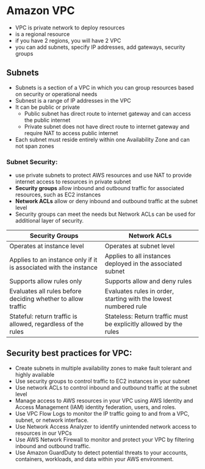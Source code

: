# Amazon VPC

- VPC is private network to deploy resources
- is a regional resource
- if you have 2 regions, you will have 2 VPC
- you can add subnets, specify IP addresses, add gateways, security groups

## Subnets
- Subnets is a section of a VPC in which you can group resources based on security or operational needs
- Subnest is a range of IP addresses in the VPC
- It can be public or private
    - Public subnet has direct route to internet gateway and can access the public internet
    - Private subnet does not have direct route to internet gateway and require NAT to access public internet
- Each subnet must reside entirely within one Availability Zone and can not span zones

### Subnet Security:
- use private subnets to protect AWS resources and use NAT to provide internet access to resources in private subnet
- **Security groups** allow inbound and outbound traffic for associated resources, such as EC2 instances
- **Network ACLs** allow or deny inbound and outbound traffic at the subnet level
- Security groups can meet the needs but Network ACLs can be used for additional layer of security.

| Security Groups | Network ACLs |
| --------- | ------ |
| Operates at instance level | Operates at subnet level |
| Applies to an instance only if it is associated with the instance | Applies to all instances deployed in the associated subnet |
| Supports allow rules only | Supports allow and deny rules |
| Evaluates all rules before deciding whether to allow traffic | Evaluates rules in order, starting with the lowest numbered rule |
| Stateful: return traffic is allowed, regardless of the rules | Stateless: Return traffic must be explicitly allowed by the rules |


## Security best practices for VPC:

- Create subnets in multiple availability zones to make fault tolerant and highly available
- Use security groups to control traffic to EC2 instances in your subnet
- Use network ACLs to control inbound and outbound traffic at the subnet level
- Manage access to AWS resources in your VPC using AWS Identity and Access Management (IAM) identity federation, users, and roles. 
- Use VPC Flow Logs to monitor the IP traffic going to and from a VPC, subnet, or network interface.
- Use Network Access Analyzer to identify unintended network access to resources in our VPCs
- Use AWS Network Firewall to monitor and protect your VPC by filtering inbound and outbound traffic.
- Use Amazon GuardDuty to detect potential threats to your accounts, containers, workloads, and data within your AWS environment. 